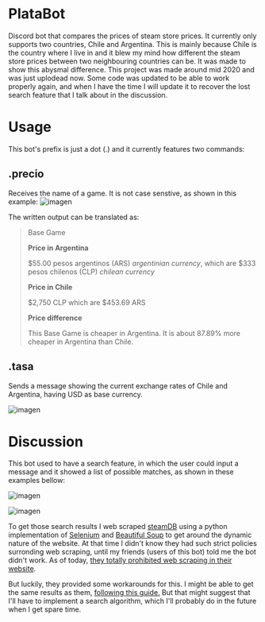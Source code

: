 # PlataBot

 Discord bot that compares the prices of steam store prices. It currently only supports two countries, Chile and Argentina. This is mainly because Chile is the country where I live in and it blew my mind how different the steam store prices between two neighbouring countries can be. It was made to show this abysmal difference. This project was made around mid 2020 and was just uplodead now. Some code was updated to be able to work properly again, and when I have the time I will update it to recover the lost search feature that I talk about in the discussion.
 
 # Usage
 
 This bot's prefix is just a dot (.) and it currently features two commands:
 
 ## .precio
 
 Receives the name of a game. It is not case senstive, as shown in this example:
 ![imagen](https://user-images.githubusercontent.com/60141816/198533181-c709cb15-cfc2-4703-97c0-f10bde20ed07.png)
 
 The written output can be translated as:
 > Base Game
 >
 >
 > **Price in Argentina**
 >
 > $55.00 pesos argentinos (ARS) *argentinian currency*, which are $333 pesos chilenos (CLP) *chilean currency*
 >
 > **Price in Chile**
 >
 > $2,750 CLP which are $453.69 ARS
 >
 >**Price difference**
 >
 > This Base Game is cheaper in Argentina. It is about 87.89% more cheaper in Argentina than Chile.
 
 ## .tasa
 
 Sends a message showing the current exchange rates of Chile and Argentina, having USD as base currency.
 
 ![imagen](https://user-images.githubusercontent.com/60141816/198537810-f286ba70-c64e-4644-930e-e727a2a397eb.png)

# Discussion

This bot used to have a search feature, in which the user could input a message and it showed a list of possible matches, as shown in these examples bellow:

![imagen](https://user-images.githubusercontent.com/60141816/198538881-b83ab31f-b85a-4999-aea3-75d33cb731d9.png)

![imagen](https://user-images.githubusercontent.com/60141816/198539450-d3deef13-80c0-4d30-9d17-0330abf35d57.png)

To get those search results I web scraped [steamDB](https://steamdb.info/) using a python implementation of [Selenium](https://selenium-python.readthedocs.io/) and [Beautiful Soup](https://www.crummy.com/software/BeautifulSoup/) to get around the dynamic nature of the website. At that time I didn't know they had such strict policies surronding web scraping, until my friends (users of this bot) told me the bot didn't work. As of today, [they totally prohibited web scraping in their website](https://steamdb.info/faq/#can-i-use-auto-refreshing-plugins-or-automatically-scrape-crawl-steamdb).

But luckily, they provided some workarounds for this. I might be able to get the same results as them, [following this guide.](https://steamdb.info/faq/#how-are-we-getting-this-information) But that might suggest that I'll have to implement a search algorithm, which I'll probably do in the future when I get spare time.
